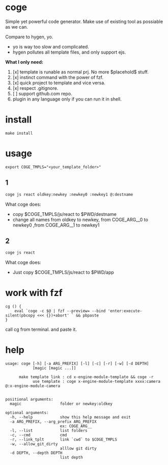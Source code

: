 # coge

Simple yet powerful code generator.
Make use of existing tool as possiable as we can.

Compare to hygen, yo.
- yo is way too slow and complicated.
- hygen pollutes all template files, and only support ejs.

**What I only need:**
1. [x] template is runable as normal prj. No more \$placehold\$ stuff.
2. [x] instinct command with the power of fzf.
4. [x] quick project to template and vice versa.
3. [x] respect .gitignore.
3. [ ] support github.com repo.
5. plugin in any language only if you can run it in shell.

# install
```
make install
```

# usage
```
export COGE_TMPLS="<your_template_folder>"
```

## 1
``` bash
coge js react oldkey:newkey :newkey0 :newkey1 @:destname 
```
What coge does:

- copy $COGE_TMPLS/js/react to $PWD/destname
- change all names from oldkey to newkey,  from  COGE_ARG__0 to newkey0 ,from  COGE_ARG__1 to newkey1

## 2
``` bash
coge js react
```
What coge does:
- Just copy $COGE_TMPLS/js/react to $PWD/app


# work with fzf
``` 
cg () {
	eval `coge -c $@ | fzf --preview= --bind 'enter:execute-silent(pbcopy <<< {})+abort' ` && pbpaste
}
```
call cg from terminal. and paste it.


# help
```
usage: coge [-h] [-a ARG_PREFIX] [-l] [-c] [-r] [-w] [-d DEPTH]
            [magic [magic ...]]

      make template link : cd x-engine-module-template && coge -r 
            use template : coge x-engine-module-template xxxx:camera @:x-engine-module-camera  
    

positional arguments:
  magic                 folder or newkey:oldkey

optional arguments:
  -h, --help            show this help message and exit
  -a ARG_PREFIX, --arg_prefix ARG_PREFIX
                        ex: COGE_ARG__
  -l, --list            list folders
  -c, --cmd             cmd
  -r, --link_tplt       link `cwd` to $COGE_TMPLS
  -w, --allow_git_dirty
                        alllow git dirty
  -d DEPTH, --depth DEPTH
                        list depth
``` 
